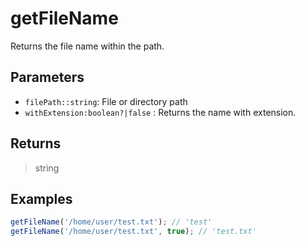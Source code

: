 # getFileName <Lang js />

<NodeRequired en />

Returns the file name within the path.

## Parameters

- `filePath::string`: File or directory path
- `withExtension:boolean?|false` <DartNamed />: Returns the name with extension.

## Returns

> string

## Examples

```javascript
getFileName('/home/user/test.txt'); // 'test'
getFileName('/home/user/test.txt', true); // 'test.txt'
```

